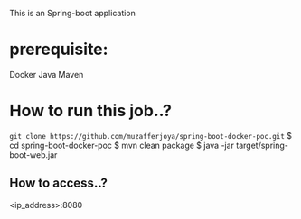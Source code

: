 This is an Spring-boot application

# prerequisite:

Docker
Java
Maven

# How to run this job..?

``` git clone https://github.com/muzafferjoya/spring-boot-docker-poc.git ```
$ cd spring-boot-docker-poc
$ mvn clean package
$ java -jar target/spring-boot-web.jar

## How to access..?

<ip_address>:8080
